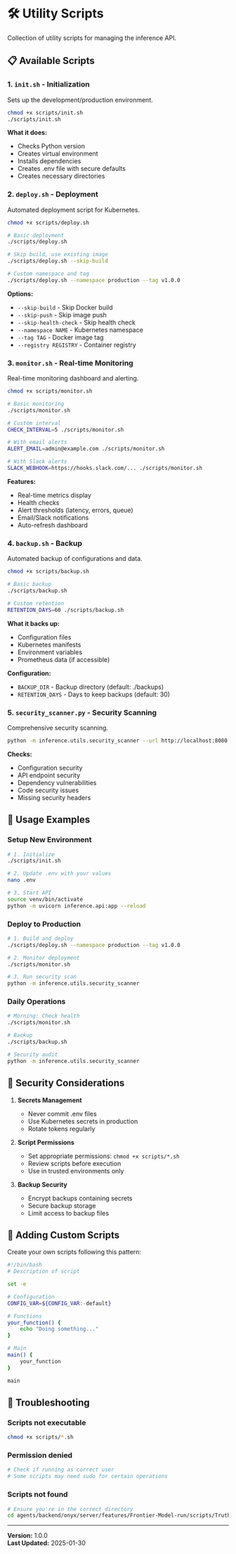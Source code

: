 # 🛠️ Utility Scripts

Collection of utility scripts for managing the inference API.

## 📋 Available Scripts

### 1. `init.sh` - Initialization
Sets up the development/production environment.

```bash
chmod +x scripts/init.sh
./scripts/init.sh
```

**What it does:**
- Checks Python version
- Creates virtual environment
- Installs dependencies
- Creates .env file with secure defaults
- Creates necessary directories

### 2. `deploy.sh` - Deployment
Automated deployment script for Kubernetes.

```bash
chmod +x scripts/deploy.sh

# Basic deployment
./scripts/deploy.sh

# Skip build, use existing image
./scripts/deploy.sh --skip-build

# Custom namespace and tag
./scripts/deploy.sh --namespace production --tag v1.0.0
```

**Options:**
- `--skip-build` - Skip Docker build
- `--skip-push` - Skip image push
- `--skip-health-check` - Skip health check
- `--namespace NAME` - Kubernetes namespace
- `--tag TAG` - Docker image tag
- `--registry REGISTRY` - Container registry

### 3. `monitor.sh` - Real-time Monitoring
Real-time monitoring dashboard and alerting.

```bash
chmod +x scripts/monitor.sh

# Basic monitoring
./scripts/monitor.sh

# Custom interval
CHECK_INTERVAL=5 ./scripts/monitor.sh

# With email alerts
ALERT_EMAIL=admin@example.com ./scripts/monitor.sh

# With Slack alerts
SLACK_WEBHOOK=https://hooks.slack.com/... ./scripts/monitor.sh
```

**Features:**
- Real-time metrics display
- Health checks
- Alert thresholds (latency, errors, queue)
- Email/Slack notifications
- Auto-refresh dashboard

### 4. `backup.sh` - Backup
Automated backup of configurations and data.

```bash
chmod +x scripts/backup.sh

# Basic backup
./scripts/backup.sh

# Custom retention
RETENTION_DAYS=60 ./scripts/backup.sh
```

**What it backs up:**
- Configuration files
- Kubernetes manifests
- Environment variables
- Prometheus data (if accessible)

**Configuration:**
- `BACKUP_DIR` - Backup directory (default: ./backups)
- `RETENTION_DAYS` - Days to keep backups (default: 30)

### 5. `security_scanner.py` - Security Scanning
Comprehensive security scanning.

```bash
python -m inference.utils.security_scanner --url http://localhost:8080
```

**Checks:**
- Configuration security
- API endpoint security
- Dependency vulnerabilities
- Code security issues
- Missing security headers

## 🔧 Usage Examples

### Setup New Environment

```bash
# 1. Initialize
./scripts/init.sh

# 2. Update .env with your values
nano .env

# 3. Start API
source venv/bin/activate
python -m uvicorn inference.api:app --reload
```

### Deploy to Production

```bash
# 1. Build and deploy
./scripts/deploy.sh --namespace production --tag v1.0.0

# 2. Monitor deployment
./scripts/monitor.sh

# 3. Run security scan
python -m inference.utils.security_scanner
```

### Daily Operations

```bash
# Morning: Check health
./scripts/monitor.sh

# Backup
./scripts/backup.sh

# Security audit
python -m inference.utils.security_scanner
```

## 🔐 Security Considerations

1. **Secrets Management**
   - Never commit .env files
   - Use Kubernetes secrets in production
   - Rotate tokens regularly

2. **Script Permissions**
   - Set appropriate permissions: `chmod +x scripts/*.sh`
   - Review scripts before execution
   - Use in trusted environments only

3. **Backup Security**
   - Encrypt backups containing secrets
   - Secure backup storage
   - Limit access to backup files

## 📝 Adding Custom Scripts

Create your own scripts following this pattern:

```bash
#!/bin/bash
# Description of script

set -e

# Configuration
CONFIG_VAR=${CONFIG_VAR:-default}

# Functions
your_function() {
    echo "Doing something..."
}

# Main
main() {
    your_function
}

main
```

## 🐛 Troubleshooting

### Scripts not executable
```bash
chmod +x scripts/*.sh
```

### Permission denied
```bash
# Check if running as correct user
# Some scripts may need sudo for certain operations
```

### Scripts not found
```bash
# Ensure you're in the correct directory
cd agents/backend/onyx/server/features/Frontier-Model-run/scripts/TruthGPT-main/optimization_core/inference
```

---

**Version:** 1.0.0  
**Last Updated:** 2025-01-30


